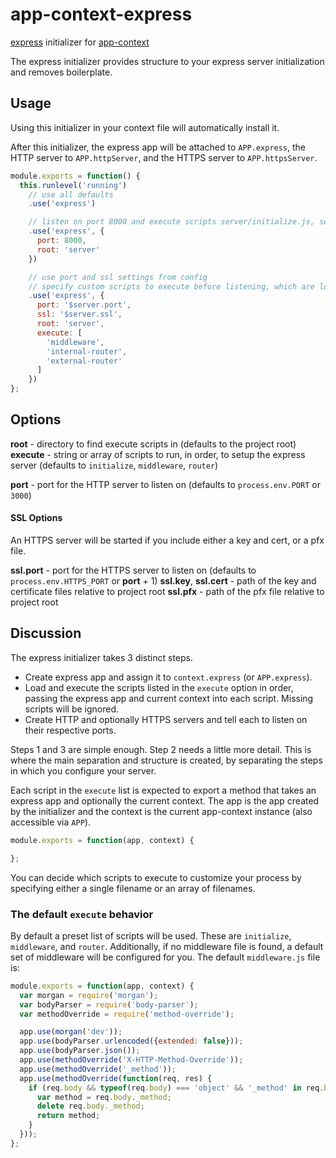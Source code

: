 # app-context-express

[express](http://expressjs.com/) initializer for [app-context](http://app-contextjs.com)

The express initializer provides structure to your express server initialization
and removes boilerplate.

## Usage

Using this initializer in your context file will automatically install it.

After this initializer, the express app will be attached to `APP.express`, the
HTTP server to `APP.httpServer`, and the HTTPS server to `APP.httpsServer`.

```javascript
module.exports = function() {
  this.runlevel('running')
    // use all defaults
    .use('express')

    // listen on port 8000 and execute scripts server/initialize.js, server/middleware.js, server/router.js
    .use('express', {
      port: 8000,
      root: 'server'
    })

    // use port and ssl settings from config
    // specify custom scripts to execute before listening, which are located in the server directory
    .use('express', {
      port: '$server.port',
      ssl: '$server.ssl',
      root: 'server',
      execute: [
        'middleware',
        'internal-router',
        'external-router'
      ]
    })
};
```

## Options

**root** - directory to find execute scripts in (defaults to the project root)
**execute** - string or array of scripts to run, in order, to setup the express server (defaults to `initialize`, `middleware`, `router`)

**port** - port for the HTTP server to listen on (defaults to `process.env.PORT` or `3000`)

#### SSL Options

An HTTPS server will be started if you include either a key and cert, or a pfx
file.

**ssl.port** - port for the HTTPS server to listen on (defaults to `process.env.HTTPS_PORT` or **port** + 1)
**ssl.key**, **ssl.cert** - path of the key and certificate files relative to project root
**ssl.pfx** - path of the pfx file relative to project root

## Discussion

The express initializer takes 3 distinct steps.

- Create express app and assign it to `context.express` (or `APP.express`).
- Load and execute the scripts listed in the `execute` option in order, passing the express app and
current context into each script. Missing scripts will be ignored.
- Create HTTP and optionally HTTPS servers and tell each to listen on their respective ports.

Steps 1 and 3 are simple enough. Step 2 needs a little more detail. This is where
the main separation and structure is created, by separating the steps in which you
configure your server.

Each script in the `execute` list is expected to export a method that takes an
express app and optionally the current context. The app is the app created by the
initializer and the context is the current app-context instance (also accessible via `APP`).

```javascript
module.exports = function(app, context) {

};
```

You can decide which scripts to execute to customize your process by specifying
either a single filename or an array of filenames.

### The default `execute` behavior

By default a preset list of scripts will be used. These are `initialize`, `middleware`, and
`router`. Additionally, if no middleware file is found, a default set of middleware
will be configured for you. The default `middleware.js` file is:

```javascript
module.exports = function(app, context) {
  var morgan = require('morgan');
  var bodyParser = require('body-parser');
  var methodOverride = require('method-override');

  app.use(morgan('dev'));
  app.use(bodyParser.urlencoded({extended: false}));
  app.use(bodyParser.json());
  app.use(methodOverride('X-HTTP-Method-Override'));
  app.use(methodOverride('_method'));
  app.use(methodOverride(function(req, res) {
    if (req.body && typeof(req.body) === 'object' && '_method' in req.body) {
      var method = req.body._method;
      delete req.body._method;
      return method;
    }
  }));
};
```
